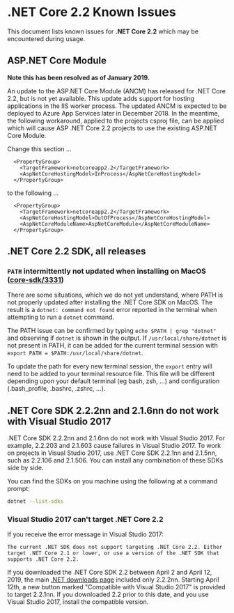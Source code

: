 # .NET Core 2.2 Known Issues

This document lists known issues for **.NET Core 2.2** which may be encountered during usage.

## ASP.NET Core Module

**Note this has been resolved as of January 2019.**

An update to the ASP.NET Core Module (ANCM) has released for .NET Core 2.2, but is not yet available. This update adds support for hosting applications in the IIS worker process. The updated ANCM is expected to be deployed to Azure App Services later in December 2018. In the meantime, the following workaround, applied to the projects csproj file, can be applied which will cause ASP .NET Core 2.2 projects to use the existing ASP.NET Core Module.

Change this section ...

```
  <PropertyGroup>
    <TargetFramework>netcoreapp2.2</TargetFramework>
    <AspNetCoreHostingModel>InProcess</AspNetCoreHostingModel>
  </PropertyGroup>
```

to the following ...

``` 
  <PropertyGroup>
    <TargetFramework>netcoreapp2.2</TargetFramework>
    <AspNetCoreHostingModel>OutOfProcess</AspNetCoreHostingModel>
    <AspNetCoreModuleName>AspNetCoreModule</AspNetCoreModuleName>
  </PropertyGroup>
```

## .NET Core 2.2 SDK, all releases

### `PATH` intermittently not updated when installing on MacOS ([core-sdk/3331](https://github.com/dotnet/core-sdk/issues/3331))

There are some situations, which we do not yet understand, where PATH is not properly updated after installing the .NET Core SDK on MacOS. The result is a `dotnet: command not found` error reported in the terminal when attempting to run a `dotnet` command.

The PATH issue can be confirmed by typing `echo $PATH | grep "dotnet"` and observing if `dotnet` is shown in the output. If `/usr/local/share/dotnet` is not present in PATH, it can be added for the current terminal session with `export PATH = $PATH:/usr/local/share/dotnet`. 

To update the path for every new terminal session, the `export` entry will need to be added to your terminal resource file. This file will be different depending upon your default terminal (eg bash, zsh, ...) and configuration (.bash_profile, .bashrc, .zshrc, ...).

## .NET Core SDK 2.2.2nn and 2.1.6nn do not work with Visual Studio 2017

.NET Core SDK 2.2.2nn and 2.1.6nn do not work with Visual Studio 2017. For example, 2.2.203 and 2.1.603 cause failures in Visual Studio 2017. To work on projects in Visual Studio 2017, use .NET Core SDK 2.2.1nn and 2.1.5nn, such as 2.2.106 and 2.1.506. You can install any combination of these SDKs side by side.

You can find the SDKs on you machine using the following at a command prompt:

```bash
dotnet --list-sdks
```

### Visual Studio 2017 can't target .NET Core 2.2

If you receive the error message in Visual Studio 2017:

`The current .NET SDK does not support targeting .NET Core 2.2. Either target .NET Core 2.1 or lower, or use a version of the .NET SDK that supports .NET Core 2.2.`

If you downloaded the .NET Core SDK 2.2 between April 2 and April 12, 2019, the main [.NET downloads page](https://dotnet.microsoft.com/download/) included only 2.2.2nn. Starting April 12th, a new button marked "Compatible with Visual Studio 2017" is provided to target 2.2.1nn. If you downloaded 2.2 prior to this date, and you use Visual Studio 2017, install the compatible version.
